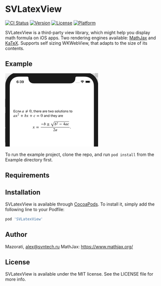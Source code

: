 # SVLatexView

[![CI Status](https://img.shields.io/travis/Mazorati/SVLatexView.svg?style=flat)](https://travis-ci.org/Mazorati/SVLatexView)
[![Version](https://img.shields.io/cocoapods/v/SVLatexView.svg?style=flat)](https://cocoapods.org/pods/SVLatexView)
[![License](https://img.shields.io/cocoapods/l/SVLatexView.svg?style=flat)](https://cocoapods.org/pods/SVLatexView)
[![Platform](https://img.shields.io/cocoapods/p/SVLatexView.svg?style=flat)](https://cocoapods.org/pods/SVLatexView)

SVLatexView is a third-party view library, which might help you display math formula on iOS apps. Two rendering engines available: [MathJax](https://www.mathjax.org/) and [KaTeX](https://github.com/Khan/KaTeX). Supports self sizing WKWebView, that adapts to the size of its contents.

## Example

![alt SVLatexView iOS Math View Example](https://github.com/Mazorati/SVLatexView/blob/master/screenshot.png?raw=true)

To run the example project, clone the repo, and run `pod install` from the Example directory first.

## Requirements

## Installation

SVLatexView is available through [CocoaPods](https://cocoapods.org). To install
it, simply add the following line to your Podfile:

```ruby
pod 'SVLatexView'
```

## Author

Mazorati, alex@svntech.ru
MathJax: https://www.mathjax.org/

## License

SVLatexView is available under the MIT license. See the LICENSE file for more info.

